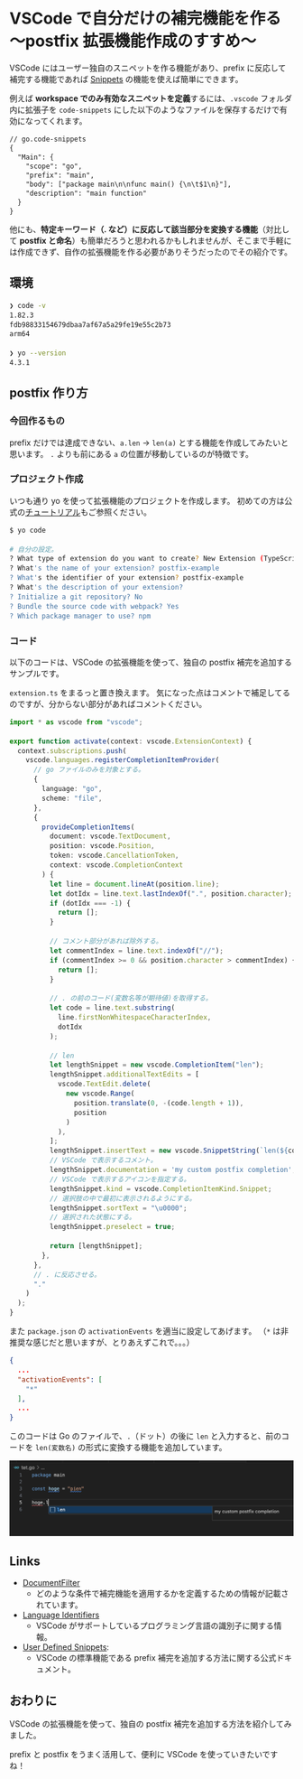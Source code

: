 # VSCode で自分だけの補完機能を作る 〜postfix 拡張機能作成のすすめ〜

VSCode にはユーザー独自のスニペットを作る機能があり、prefix に反応して補完する機能であれば [Snippets](https://code.visualstudio.com/docs/editor/userdefinedsnippets) の機能を使えば簡単にできます。

例えば **workspace でのみ有効なスニペットを定義**するには、`.vscode` フォルダ内に拡張子を `code-snippets` にした以下のようなファイルを保存するだけで有効になってくれます。

``` jsonc
// go.code-snippets
{
  "Main": {
    "scope": "go",
    "prefix": "main",
    "body": ["package main\n\nfunc main() {\n\t$1\n}"],
    "description": "main function"
  }
}
```

他にも、**特定キーワード（. など）に反応して該当部分を変換する機能**（対比して **postfix と命名**）も簡単だろうと思われるかもしれませんが、そこまで手軽には作成できず、自作の拡張機能を作る必要がありそうだったのでその紹介です。

<!-- more -->

## 環境

``` sh
❯ code -v
1.82.3
fdb98833154679dbaa7af67a5a29fe19e55c2b73
arm64

❯ yo --version
4.3.1
```

## postfix 作り方

### 今回作るもの

prefix だけでは達成できない、`a.len` -> `len(a)` とする機能を作成してみたいと思います。
`.` よりも前にある `a` の位置が移動しているのが特徴です。

### プロジェクト作成

いつも通り yo を使って拡張機能のプロジェクトを作成します。
初めての方は公式の[チュートリアル](https://code.visualstudio.com/api/get-started/your-first-extension)もご参照ください。

``` sh
$ yo code

# 自分の設定。
? What type of extension do you want to create? New Extension (TypeScript)
? What's the name of your extension? postfix-example
? What's the identifier of your extension? postfix-example
? What's the description of your extension? 
? Initialize a git repository? No
? Bundle the source code with webpack? Yes
? Which package manager to use? npm
```


### コード

以下のコードは、VSCode の拡張機能を使って、独自の postfix 補完を追加するサンプルです。

`extension.ts` をまるっと置き換えます。
気になった点はコメントで補足してるのですが、分からない部分があればコメントください。

``` typescript
import * as vscode from "vscode";

export function activate(context: vscode.ExtensionContext) {
  context.subscriptions.push(
    vscode.languages.registerCompletionItemProvider(
      // go ファイルのみを対象とする。
      {
        language: "go",
        scheme: "file",
      },
      {
        provideCompletionItems(
          document: vscode.TextDocument,
          position: vscode.Position,
          token: vscode.CancellationToken,
          context: vscode.CompletionContext
        ) {
          let line = document.lineAt(position.line);
          let dotIdx = line.text.lastIndexOf(".", position.character);
          if (dotIdx === -1) {
            return [];
          }

          // コメント部分があれば除外する。
          let commentIndex = line.text.indexOf("//");
          if (commentIndex >= 0 && position.character > commentIndex) {
            return [];
          }

          // . の前のコード(変数名等が期待値)を取得する。
          let code = line.text.substring(
            line.firstNonWhitespaceCharacterIndex,
            dotIdx
          );

          // len
          let lengthSnippet = new vscode.CompletionItem("len");
          lengthSnippet.additionalTextEdits = [
            vscode.TextEdit.delete(
              new vscode.Range(
                position.translate(0, -(code.length + 1)),
                position
              )
            ),
          ];
          lengthSnippet.insertText = new vscode.SnippetString(`len(${code})`);
          // VSCode で表示するコメント。
          lengthSnippet.documentation = 'my custom postfix completion';
          // VSCode で表示するアイコンを指定する。
          lengthSnippet.kind = vscode.CompletionItemKind.Snippet;
          // 選択肢の中で最初に表示されるようにする。
          lengthSnippet.sortText = "\u0000";
          // 選択された状態にする。
          lengthSnippet.preselect = true;

          return [lengthSnippet];
        },
      },
      // . に反応させる。
      "."
    )
  );
}
```

また `package.json` の `activationEvents` を適当に設定してあげます。
（`*` は非推奨な感じだと思いますが、とりあえずこれで。。。）

``` json
{
  ...
  "activationEvents": [
    "*"
  ],
  ...
}
```

このコードは Go のファイルで、`.`（ドット）の後に `len` と入力すると、前のコードを `len(変数名)` の形式に変換する機能を追加しています。

![](img/vscode_postfix.png)

## Links

- [DocumentFilter](https://code.visualstudio.com/api/references/vscode-api#DocumentFilter)
  - どのような条件で補完機能を適用するかを定義するための情報が記載されています。
- [Language Identifiers](https://code.visualstudio.com/docs/languages/identifiers)
  - VSCode がサポートしているプログラミング言語の識別子に関する情報。
- [User Defined Snippets](https://code.visualstudio.com/docs/editor/userdefinedsnippets): 
  - VSCode の標準機能である prefix 補完を追加する方法に関する公式ドキュメント。

## おわりに

VSCode の拡張機能を使って、独自の postfix 補完を追加する方法を紹介してみました。

prefix と postfix をうまく活用して、便利に VSCode を使っていきたいですね！
